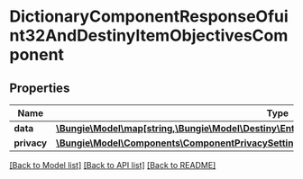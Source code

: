 # DictionaryComponentResponseOfuint32AndDestinyItemObjectivesComponent

## Properties
Name | Type | Description | Notes
------------ | ------------- | ------------- | -------------
**data** | [**\Bungie\Model\map[string,\Bungie\Model\Destiny\Entities\Items\DestinyItemObjectivesComponent]**](DestinyItemObjectivesComponent.md) |  | [optional] 
**privacy** | [**\Bungie\Model\Components\ComponentPrivacySetting**](ComponentPrivacySetting.md) |  | [optional] 

[[Back to Model list]](../README.md#documentation-for-models) [[Back to API list]](../README.md#documentation-for-api-endpoints) [[Back to README]](../README.md)


